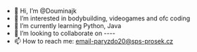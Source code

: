- 👋 Hi, I’m @Douminajk
- 👀 I’m interested in bodybuilding, videogames and ofc coding
- 🌱 I’m currently learning Python, Java
- 💞️ I’m looking to collaborate on ----
- 📫 How to reach me: email-paryzdo20@sps-prosek.cz
